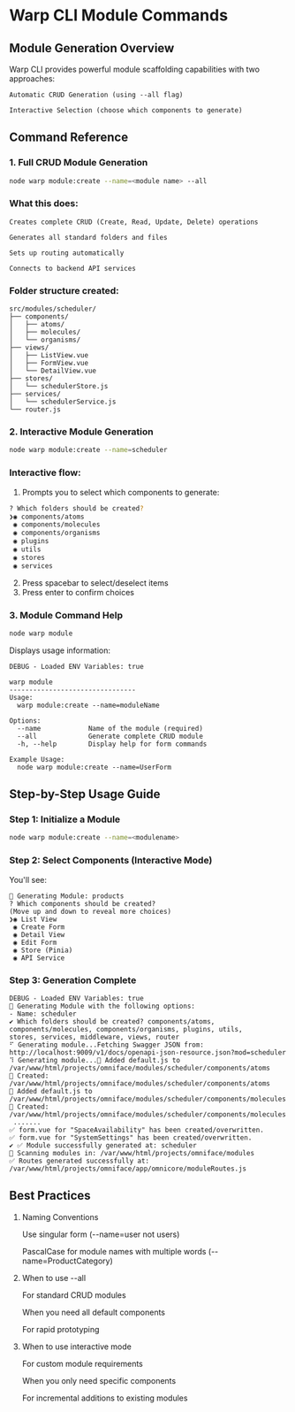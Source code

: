 # Warp CLI Module Commands

## Module Generation Overview

Warp CLI provides powerful module scaffolding capabilities with two approaches:

    Automatic CRUD Generation (using --all flag)

    Interactive Selection (choose which components to generate)

## Command Reference

### 1. Full CRUD Module Generation

```bash
node warp module:create --name=<module name> --all
```

### What this does:

    Creates complete CRUD (Create, Read, Update, Delete) operations

    Generates all standard folders and files

    Sets up routing automatically

    Connects to backend API services

### Folder structure created:

```text
src/modules/scheduler/
├── components/
│   ├── atoms/
│   ├── molecules/
│   └── organisms/
├── views/
│   ├── ListView.vue
│   ├── FormView.vue
│   └── DetailView.vue
├── stores/
│   └── schedulerStore.js
├── services/
│   └── schedulerService.js
└── router.js
```

### 2. Interactive Module Generation

```bash
node warp module:create --name=scheduler
```

### Interactive flow:

1. Prompts you to select which components to generate:

```bash
? Which folders should be created?
❯◉ components/atoms
 ◉ components/molecules
 ◉ components/organisms
 ◉ plugins
 ◉ utils
 ◉ stores
 ◉ services
```

2. Press spacebar to select/deselect items
3. Press enter to confirm choices

### 3. Module Command Help

```bash
node warp module
```

Displays usage information:

```text
DEBUG - Loaded ENV Variables: true

warp module
--------------------------------
Usage:
  warp module:create --name=moduleName

Options:
  --name            Name of the module (required)
  --all             Generate complete CRUD module
  -h, --help        Display help for form commands

Example Usage:
  node warp module:create --name=UserForm
```

## Step-by-Step Usage Guide

### Step 1: Initialize a Module

```bash
node warp module:create --name=<modulename>
```

### Step 2: Select Components (Interactive Mode)

You'll see:

```text
🚀 Generating Module: products
? Which components should be created?
(Move up and down to reveal more choices)
❯◉ List View
 ◉ Create Form
 ◉ Detail View
 ◉ Edit Form
 ◉ Store (Pinia)
 ◉ API Service
```

### Step 3: Generation Complete

```text
DEBUG - Loaded ENV Variables: true
🚀 Generating Module with the following options:
- Name: scheduler
✔ Which folders should be created? components/atoms, components/molecules, components/organisms, plugins, utils,
stores, services, middleware, views, router
⠋ Generating module...Fetching Swagger JSON from: http://localhost:9009/v1/docs/openapi-json-resource.json?mod=scheduler
⠹ Generating module...📄 Added default.js to /var/www/html/projects/omniface/modules/scheduler/components/atoms
📂 Created: /var/www/html/projects/omniface/modules/scheduler/components/atoms
📄 Added default.js to /var/www/html/projects/omniface/modules/scheduler/components/molecules
📂 Created: /var/www/html/projects/omniface/modules/scheduler/components/molecules
 .......
✅ form.vue for "SpaceAvailability" has been created/overwritten.
✅ form.vue for "SystemSettings" has been created/overwritten.
✔ ✅ Module successfully generated at: scheduler
📂 Scanning modules in: /var/www/html/projects/omniface/modules
✅ Routes generated successfully at: /var/www/html/projects/omniface/app/omnicore/moduleRoutes.js
```

## Best Practices

1. Naming Conventions

    Use singular form (--name=user not users)

    PascalCase for module names with multiple words (--name=ProductCategory)

2. When to use --all

    For standard CRUD modules

    When you need all default components

    For rapid prototyping

3. When to use interactive mode

    For custom module requirements

    When you only need specific components

    For incremental additions to existing modules
